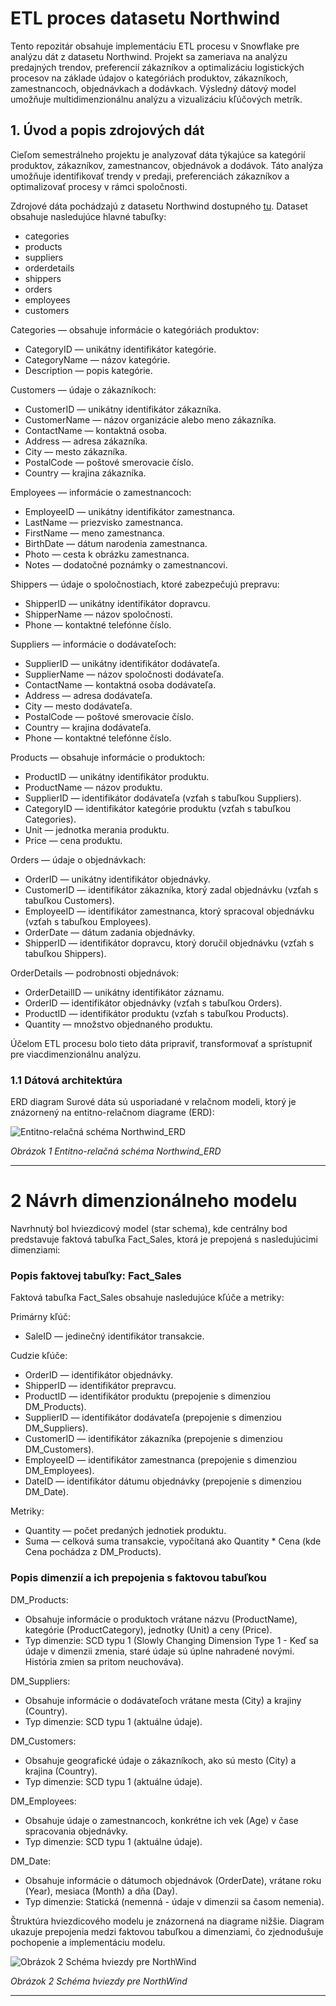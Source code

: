 # ETL proces datasetu Northwind

Tento repozitár obsahuje implementáciu ETL procesu v Snowflake pre analýzu dát z datasetu Northwind. Projekt sa zameriava na analýzu predajných trendov, preferencií zákazníkov a optimalizáciu logistických procesov na základe údajov o kategóriách produktov, zákazníkoch, zamestnancoch, objednávkach a dodávkach. Výsledný dátový model umožňuje multidimenzionálnu analýzu a vizualizáciu kľúčových metrík.  

## 1. Úvod a popis zdrojových dát   

Cieľom semestrálneho projektu je analyzovať dáta týkajúce sa kategórií produktov, zákazníkov, zamestnancov, objednávok a dodávok. Táto analýza umožňuje identifikovať trendy v predaji, preferenciách zákazníkov a optimalizovať procesy v rámci spoločnosti.

Zdrojové dáta pochádzajú z datasetu Northwind dostupného [tu](https://edu.ukf.sk/mod/folder/view.php?id=252869). Dataset obsahuje nasledujúce hlavné tabuľky:  

- categories
- products
- suppliers
- orderdetails
- shippers
- orders
- employees
- customers

Categories — obsahuje informácie o kategóriách produktov:
- CategoryID — unikátny identifikátor kategórie.
- CategoryName — názov kategórie.
- Description — popis kategórie.

Customers — údaje o zákazníkoch:
- CustomerID — unikátny identifikátor zákazníka.
- CustomerName — názov organizácie alebo meno zákazníka.
- ContactName — kontaktná osoba.
- Address — adresa zákazníka.
- City — mesto zákazníka.
- PostalCode — poštové smerovacie číslo.
- Country — krajina zákazníka.

Employees — informácie o zamestnancoch:
- EmployeeID — unikátny identifikátor zamestnanca.
- LastName — priezvisko zamestnanca.
- FirstName — meno zamestnanca.
- BirthDate — dátum narodenia zamestnanca.
- Photo — cesta k obrázku zamestnanca.
- Notes — dodatočné poznámky o zamestnancovi.

Shippers — údaje o spoločnostiach, ktoré zabezpečujú prepravu:
- ShipperID — unikátny identifikátor dopravcu.
- ShipperName — názov spoločnosti.
- Phone — kontaktné telefónne číslo.

Suppliers — informácie o dodávateľoch:
- SupplierID — unikátny identifikátor dodávateľa.
- SupplierName — názov spoločnosti dodávateľa.
- ContactName — kontaktná osoba dodávateľa.
- Address — adresa dodávateľa.
- City — mesto dodávateľa.
- PostalCode — poštové smerovacie číslo.
- Country — krajina dodávateľa.
- Phone — kontaktné telefónne číslo.

Products — obsahuje informácie o produktoch:
- ProductID — unikátny identifikátor produktu.
- ProductName — názov produktu.
- SupplierID — identifikátor dodávateľa (vzťah s tabuľkou Suppliers).
- CategoryID — identifikátor kategórie produktu (vzťah s tabuľkou Categories).
- Unit — jednotka merania produktu.
- Price — cena produktu.

Orders — údaje o objednávkach:
- OrderID — unikátny identifikátor objednávky.
- CustomerID — identifikátor zákazníka, ktorý zadal objednávku (vzťah s tabuľkou Customers).
- EmployeeID — identifikátor zamestnanca, ktorý spracoval objednávku (vzťah s tabuľkou Employees).
- OrderDate — dátum zadania objednávky.
- ShipperID — identifikátor dopravcu, ktorý doručil objednávku (vzťah s tabuľkou Shippers).

OrderDetails — podrobnosti objednávok:
- OrderDetailID — unikátny identifikátor záznamu.
- OrderID — identifikátor objednávky (vzťah s tabuľkou Orders).
- ProductID — identifikátor produktu (vzťah s tabuľkou Products).
- Quantity — množstvo objednaného produktu.

Účelom ETL procesu bolo tieto dáta pripraviť, transformovať a sprístupniť pre viacdimenzionálnu analýzu.

### 1.1 Dátová architektúra
ERD diagram
Surové dáta sú usporiadané v relačnom modeli, ktorý je znázornený na entitno-relačnom diagrame (ERD):

![Entitno-relačná schéma Northwind_ERD](https://github.com/Wilkwarin/Northwind/blob/main/Northwind_ERD.png)

*Obrázok 1 Entitno-relačná schéma Northwind_ERD*

---

# 2 Návrh dimenzionálneho modelu

Navrhnutý bol hviezdicový model (star schema), kde centrálny bod predstavuje faktová tabuľka Fact_Sales, ktorá je prepojená s nasledujúcimi dimenziami:

### Popis faktovej tabuľky: Fact_Sales

Faktová tabuľka Fact_Sales obsahuje nasledujúce kľúče a metriky:

Primárny kľúč:
- SaleID — jedinečný identifikátor transakcie.

Cudzie kľúče:
- OrderID — identifikátor objednávky.
- ShipperID — identifikátor prepravcu.
- ProductID — identifikátor produktu (prepojenie s dimenziou DM_Products).
- SupplierID — identifikátor dodávateľa (prepojenie s dimenziou DM_Suppliers).
- CustomerID — identifikátor zákazníka (prepojenie s dimenziou DM_Customers).
- EmployeeID — identifikátor zamestnanca (prepojenie s dimenziou DM_Employees).
- DateID — identifikátor dátumu objednávky (prepojenie s dimenziou DM_Date).

Metriky:
- Quantity — počet predaných jednotiek produktu.
- Suma — celková suma transakcie, vypočítaná ako Quantity * Cena (kde Cena pochádza z DM_Products).

### Popis dimenzií a ich prepojenia s faktovou tabuľkou

DM_Products:
- Obsahuje informácie o produktoch vrátane názvu (ProductName), kategórie (ProductCategory), jednotky (Unit) a ceny (Price).
- Typ dimenzie: SCD typu 1 (Slowly Changing Dimension Type 1 - Keď sa údaje v dimenzii zmenia, staré údaje sú úplne nahradené novými. História zmien sa pritom neuchováva).

DM_Suppliers:
- Obsahuje informácie o dodávateľoch vrátane mesta (City) a krajiny (Country).
- Typ dimenzie: SCD typu 1 (aktuálne údaje).

DM_Customers:
- Obsahuje geografické údaje o zákazníkoch, ako sú mesto (City) a krajina (Country).
- Typ dimenzie: SCD typu 1 (aktuálne údaje).

DM_Employees:
- Obsahuje údaje o zamestnancoch, konkrétne ich vek (Age) v čase spracovania objednávky.
- Typ dimenzie: SCD typu 1 (aktuálne údaje).

DM_Date:
- Obsahuje informácie o dátumoch objednávok (OrderDate), vrátane roku (Year), mesiaca (Month) a dňa (Day).
- Typ dimenzie: Statická (nemenná - údaje v dimenzii sa časom nemenia).

Štruktúra hviezdicového modelu je znázornená na diagrame nižšie. Diagram ukazuje prepojenia medzi faktovou tabuľkou a dimenziami, čo zjednodušuje pochopenie a implementáciu modelu.

![Obrázok 2 Schéma hviezdy pre NorthWind](https://github.com/Wilkwarin/Northwind/blob/main/Obr%C3%A1zok%202%20Sch%C3%A9ma%20hviezdy%20pre%20NorthWind.png)

*Obrázok 2 Schéma hviezdy pre NorthWind*

---
